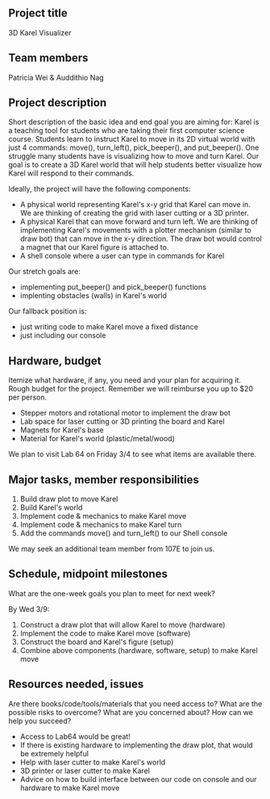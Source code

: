 ## Project title
3D Karel Visualizer

## Team members
Patricia Wei & Auddithio Nag

## Project description

Short description of the basic idea and end goal you are aiming for:
Karel is a teaching tool for students who are taking their first computer science course. Students learn to instruct Karel to move in its 2D virtual world with just 4 commands: move(), turn\_left(), pick\_beeper(), and put\_beeper(). One struggle many students have is visualizing how to move and turn Karel. Our goal is to create a 3D Karel world that will help students better visualize how Karel will respond to their commands. 

Ideally, the project will have the following components: 
- A physical world representing Karel's x-y grid that Karel can move in. We are thinking of creating the grid with laser cutting or a 3D printer.
- A physical Karel that can move forward and turn left. We are thinking of implementing Karel's movements with a plotter mechanism (similar to draw bot) that can move in the x-y direction. The draw bot would control a magnet that our Karel figure is attached to. 
- A shell console where a user can type in commands for Karel

Our stretch goals are: 
- implementing put\_beeper() and pick\_beeper() functions
- implenting obstacles (walls) in Karel's world

Our fallback position is: 
- just writing code to make Karel move a fixed distance
- just including our console


## Hardware, budget
Itemize what hardware, if any, you need and your plan for acquiring it.
Rough budget for the project. Remember we will reimburse you up to $20 per person.

- Stepper motors and rotational motor to implement the draw bot 
- Lab space for laser cutting or 3D printing the board and Karel
- Magnets for Karel's base
- Material for Karel's world (plastic/metal/wood) 

We plan to visit Lab 64 on Friday 3/4 to see what items are available there. 

## Major tasks, member responsibilities
1. Build draw plot to move Karel 
2. Build Karel's world 
3. Implement code & mechanics to make Karel move 
4. Implement code & mechanics to make Karel turn 
5. Add the commands move() and turn\_left() to our Shell console

We may seek an additional team member from 107E to join us.

## Schedule, midpoint milestones
What are the one-week goals you plan to meet for next week?

By Wed 3/9:
1. Construct a draw plot that will allow Karel to move (hardware)
2. Implement the code to make Karel move (software)
3. Construct the board and Karel's figure (setup)
4. Combine above components (hardware, software, setup) to make Karel move

## Resources needed, issues
Are there books/code/tools/materials that you need access to? 
What are the possible risks to overcome? What are you concerned about? 
How can we help you succeed?

- Access to Lab64 would be great! 
- If there is existing hardware to implementing the draw plot, that would be extremely helpful 
- Help with laser cutter to make Karel's world
- 3D printer or laser cutter to make Karel
- Advice on how to build interface between our code on console and our hardware to make Karel move
